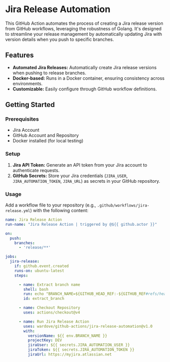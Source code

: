 # Jira Release Automation

This GitHub Action automates the process of creating a Jira release version from GitHub workflows, leveraging the robustness of Golang. It's designed to streamline your release management by automatically updating Jira with version details when you push to specific branches.

## Features

- **Automated Jira Releases:** Automatically create Jira release versions when pushing to release branches.
- **Docker-based:** Runs in a Docker container, ensuring consistency across environments.
- **Customizable:** Easily configure through GitHub workflow definitions.

## Getting Started

### Prerequisites

- Jira Account
- GitHub Account and Repository
- Docker installed (for local testing)

### Setup

1. **Jira API Token:** Generate an API token from your Jira account to authenticate requests.
2. **GitHub Secrets:** Store your Jira credentials (`JIRA_USER`, `JIRA_AUTOMATION_TOKEN`, `JIRA_URL`) as secrets in your GitHub repository.

### Usage

Add a workflow file to your repository (e.g., `.github/workflows/jira-release.yml`) with the following content:

```yaml
name: Jira Release Action
run-name: "Jira Release Action | triggered by @${{ github.actor }}"

on:
  push:
    branches:
      - 'release/**'

jobs:
  jira-release:
    if: github.event.created
    runs-on: ubuntu-latest
    steps:

      - name: Extract branch name
        shell: bash
        run: echo "BRANCH_NAME=${GITHUB_HEAD_REF:-${GITHUB_REF#refs/heads/}}" >> $GITHUB_ENV
        id: extract_branch

      - name: Checkout Repository
        uses: actions/checkout@v4

      - name: Run Jira Release Action
        uses: wardove/github-actions/jira-release-automation@v1.0
        with:
          versionName: ${{ env.BRANCH_NAME }}
          projectKey: DEV
          jiraUser: ${{ secrets.JIRA_AUTOMATION_USER }}
          jiraToken: ${{ secrets.JIRA_AUTOMATION_TOKEN }}
          jiraUrl: https://myjira.atlassian.net

```